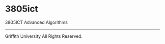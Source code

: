 # 3805ict
3805ICT Advanced Algorithms





----------------
Griffith University All Rights Reserved.

